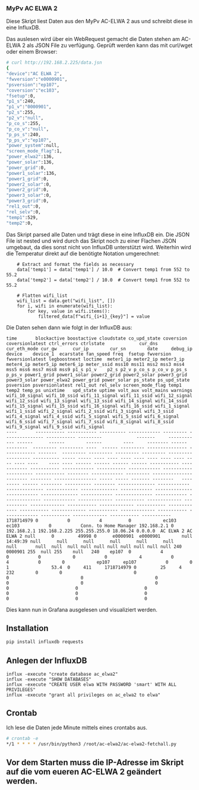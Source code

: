 ### MyPv AC ELWA 2

Diese Skript liest Daten aus den MyPv AC-ELWA 2 aus und schreibt diese in eine InfluxDB.

Das auslesen wird über ein WebRequest gemacht die Daten stehen am AC-ELWA 2 als JSON File zu verfügung. Geprüft werden kann das mit curl/wget oder einem Browser:

```bash
# curl http://192.168.2.225/data.jsn
{
"device":"AC ELWA 2",
"fwversion":"e0000901",
"psversion":"ep107",
"coversion":"ec103",
"fsetup":0,
"p1_s":240,
"p1_v":"0000901",
"p2_s":255,
"p2_v":"null",
"p_co_s":255,
"p_co_v":"null",
"p_ps_s":240,
"p_ps_v":"ep107",
"power_system":null,
"screen_mode_flag":1,
"power_elwa2":136,
"power_solar":136,
"power_grid":0,
"power1_solar":136,
"power1_grid":0,
"power2_solar":0,
"power2_grid":0,
"power3_solar":0,
"power3_grid":0,
"rel1_out":0,
"rel_selv":0,
"temp1":529,
"temp2":0,
```

Das Skript parsed alle Daten und trägt diese in eine InfluxDB ein. Die JSON File ist nested und wird durch das Skript noch zu einer Flachen JSON umgebaut, da dies sonst nicht von InfluxDB unterstützt wird. Weiterhin wird die Temperatur direkt auf die benötigte Notation umgerechnet:

```python3
    # Extract and format the fields as necessary
    data['temp1'] = data['temp1'] / 10.0  # Convert temp1 from 552 to 55.2
    data['temp2'] = data['temp2'] / 10.0  # Convert temp1 from 552 to 55.2

    # Flatten wifi_list
    wifi_list = data.get("wifi_list", [])
    for i, wifi in enumerate(wifi_list):
        for key, value in wifi.items():
            filtered_data[f"wifi_{i+1}_{key}"] = value
```

Die Daten sehen dann wie folgt in der InfluxDB aus:

```
time       blockactive boostactive cloudstate co_upd_state coversion coversionlatest ctrl_errors ctrlstate             cur_dns     cur_eth_mode cur_gw      cur_ip        cur_sn        date     debug_ip device    device_1  ecarstate fan_speed freq  fsetup fwversion fwversionlatest legboostnext loctime  meter1_ip meter2_ip meter3_ip meter4_ip meter5_ip meter6_ip meter_ssid mss10 mss11 mss2 mss3 mss4 mss5 mss6 mss7 mss8 mss9 p1_s p1_v    p2_s p2_v p_co_s p_co_v p_ps_s p_ps_v power1_grid power1_solar power2_grid power2_solar power3_grid power3_solar power_elwa2 power_grid power_solar ps_state ps_upd_state psversion psversionlatest rel1_out rel_selv screen_mode_flag temp1 temp2 temp_ps unixtime   upd_state uptime volt_aux volt_mains warnings wifi_10_signal wifi_10_ssid wifi_11_signal wifi_11_ssid wifi_12_signal wifi_12_ssid wifi_13_signal wifi_13_ssid wifi_14_signal wifi_14_ssid wifi_15_signal wifi_15_ssid wifi_16_signal wifi_16_ssid wifi_1_signal wifi_1_ssid wifi_2_signal wifi_2_ssid wifi_3_signal wifi_3_ssid wifi_4_signal wifi_4_ssid wifi_5_signal wifi_5_ssid wifi_6_signal wifi_6_ssid wifi_7_signal wifi_7_ssid wifi_8_signal wifi_8_ssid wifi_9_signal wifi_9_ssid wifi_signal
----       ----------- ----------- ---------- ------------ --------- --------------- ----------- ---------             -------     ------------ ------      ------        ------        ----     -------- ------    --------  --------- --------- ----  ------ --------- --------------- ------------ -------  --------- --------- --------- --------- --------- --------- ---------- ----- ----- ---- ---- ---- ---- ---- ---- ---- ---- ---- ----    ---- ---- ------ ------ ------ ------ ----------- ------------ ----------- ------------ ----------- ------------ ----------- ---------- ----------- -------- ------------ --------- --------------- -------- -------- ---------------- ----- ----- ------- --------   --------- ------ -------- ---------- -------- -------------- ------------ -------------- ------------ -------------- ------------ -------------- ------------ -------------- ------------ -------------- ------------ -------------- ------------ ------------- ----------- ------------- ----------- ------------- ----------- ------------- ----------- ------------- ----------- ------------- ----------- ------------- ----------- ------------- ----------- ------------- ----------- -----------
1718714979 0           0           4          0            ec103     ec103           0           Conn. to Home Manager 192.168.2.1 0            192.168.2.1 192.168.2.225 255.255.255.0 18.06.24 0.0.0.0  AC ELWA 2 AC ELWA 2 null      0         49998 0      e0000901  e0000901        null         14:49:39 null      null      null      null      null      null      null       null  null  null null null null null null null null 240  0000901 255  null 255    null   240    ep107  0           4            0           0            0           0            4           0          4           0        0            ep107     ep107           0        0        1                53.4  0     411     1718714979 0         25     4        232        0        0                           0                           0                           0                           0                           0                           0                           0                         0                         0                         0                         0                         0                         0                         0                         0                         0
```

Dies kann nun in Grafana ausgelesen und visualiziert werden.

## Installation

```bash
pip install influxdb requests
```

## Anlegen der InfluxDB
```
influx -execute "create database ac_elwa2"
influx -execute "SHOW DATABASES"
influx -execute "CREATE USER elwa WITH PASSWORD 'smart' WITH ALL PRIVILEGES"
influx -execute "grant all privileges on ac_elwa2 to elwa"
```

## Crontab
Ich lese die Daten jede Minute mittels eines crontabs aus.

```bash
# crontab -e
*/1 * * * * /usr/bin/python3 /root/ac-elwa2/ac-elwa2-fetchall.py
```

## Vor dem Starten muss die IP-Adresse im Skript auf die vom eueren AC-ELWA 2 geändert werden.








